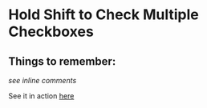 # Hold Shift to Check Multiple Checkboxes

## Things to remember:
*see inline comments*

See it in action [here](https://crapp80.github.io/JavaScript30_Course/10_Multiple_Checkboxes/index.html)
